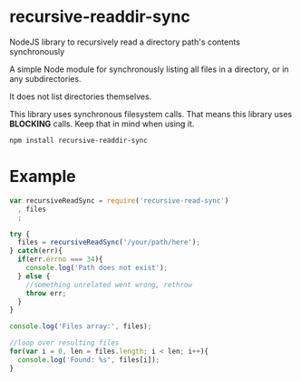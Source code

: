 recursive-readdir-sync
======================
NodeJS library to recursively read a directory path's contents synchronously

A simple Node module for synchronously listing all files in a directory, or in any subdirectories.

It does not list directories themselves.

This library uses synchronous filesystem calls. That means this library uses **BLOCKING** calls. Keep that in mind
when using it.

```
npm install recursive-readdir-sync
```

Example
=======
```javascript
var recursiveReadSync = require('recursive-read-sync')
  , files
  ;

try {
  files = recursiveReadSync('/your/path/here');
} catch(err){
  if(err.errno === 34){
    console.log('Path does not exist');
  } else {
    //something unrelated went wrong, rethrow
    throw err;
  }
}

console.log('Files array:', files);

//loop over resulting files
for(var i = 0, len = files.length; i < len; i++){
  console.log('Found: %s', files[i]);
}
```
